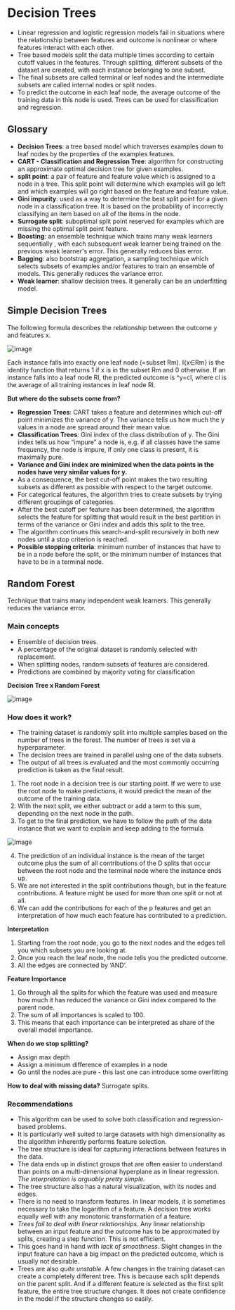 # Decision Trees

* Linear regression and logistic regression models fail in situations where the relationship between features and outcome is nonlinear or where features interact with each other. 
* Tree based models split the data multiple times according to certain cutoff values in the features. Through splitting, different subsets of the dataset are created, with each instance belonging to one subset. 
* The final subsets are called terminal or leaf nodes and the intermediate subsets are called internal nodes or split nodes. 
* To predict the outcome in each leaf node, the average outcome of the training data in this node is used. Trees can be used for classification and regression.

## Glossary
* **Decision Trees**: a tree based model which traverses examples down to leaf nodes by the properties of the examples features. 
* **CART - Classification and Regression Tree**: algorithm for constructing an approximate optimal decision tree for given examples. 
* **split point**: a pair of feature and feature value which is assigned to a node in a tree. This split point will determine which examples will go left and which examples will go right based on the feature and feature value. 
* **Gini impurity**: used as a way to determine the best split point for a given node in a classification tree. It is based on the probability of incorrectly classifying an item based on all of the items in the node. 
* **Surrogate split**: suboptimal split point reserved for examples which are missing the optimal split point feature. 
* **Boosting**: an ensemble technique which trains many weak learners sequentially , with each subsequent weak learner being trained on the previous weak learner's error. This generally reduces bias error. 
* **Bagging**: also bootstrap aggregation, a sampling technique which selects subsets of examples and/or features to train an ensemble of models. This generally reduces the variance error. 
* **Weak learner**: shallow decision trees. It generally can be an underfitting model. 

## Simple Decision Trees 
The following formula describes the relationship between the outcome y and features x.

![image](https://user-images.githubusercontent.com/39881974/208484573-3411e662-2bbc-4d85-b13e-f869e0925001.png)

Each instance falls into exactly one leaf node (=subset Rm). I{x∈Rm} is the identity function that returns 1 if x is in the subset Rm and 0 otherwise. If an instance falls into a leaf node Rl, the predicted outcome is ^y=cl, where cl is the average of all training instances in leaf node Rl.

**But where do the subsets come from?** 
* **Regression Trees**: CART takes a feature and determines which cut-off point minimizes the variance of y. The variance tells us how much the y values in a node are spread around their mean value. 
* **Classification Trees**: Gini index of the class distribution of y. The Gini index tells us how “impure” a node is, e.g. if all classes have the same frequency, the node is impure, if only one class is present, it is maximally pure. 
* **Variance and Gini index are minimized when the data points in the nodes have very similar values for y.**
* As a consequence, the best cut-off point makes the two resulting subsets as different as possible with respect to the target outcome. 
* For categorical features, the algorithm tries to create subsets by trying different groupings of categories. 
* After the best cutoff per feature has been determined, the algorithm selects the feature for splitting that would result in the best partition in terms of the variance or Gini index and adds this split to the tree. 
* The algorithm continues this search-and-split recursively in both new nodes until a stop criterion is reached. 
* **Possible stopping criteria**: minimum number of instances that have to be in a node before the split, or the minimum number of instances that have to be in a terminal node.

## Random Forest
Technique that trains many independent weak learners. This generally reduces the variance error. 

### Main concepts 

* Ensemble of decision trees.
* A percentage of the original dataset is randomly selected with replacement. 
* When splitting nodes, random subsets of features are considered.
* Predictions are combined by majority voting for classification

**Decision Tree x Random Forest**

![image](https://user-images.githubusercontent.com/39881974/200903525-2bf559c5-8231-4301-a152-c29138c94c2e.png)


### How does it work?
* The training dataset is randomly split into multiple samples based on the number of trees in the forest. The number of trees is set via a hyperparameter.
* The decision trees are trained in parallel using one of the data subsets.
* The output of all trees is evaluated and the most commonly occurring prediction is taken as the final result.

1. The root node in a decision tree is our starting point. If we were to use the root node to make predictions, it would predict the mean of the outcome of the training data. 
2. With the next split, we either subtract or add a term to this sum, depending on the next node in the path. 
3. To get to the final prediction, we have to follow the path of the data instance that we want to explain and keep adding to the formula.

![image](https://user-images.githubusercontent.com/39881974/208487085-c91118aa-fa0b-4a2e-8495-3e35899e7841.png)

4. The prediction of an individual instance is the mean of the target outcome plus the sum of all contributions of the D splits that occur between the root node and the terminal node where the instance ends up. 
5. We are not interested in the split contributions though, but in the feature contributions. A feature might be used for more than one split or not at all. 
6. We can add the contributions for each of the p features and get an interpretation of how much each feature has contributed to a prediction.

**Interpretation**
1. Starting from the root node, you go to the next nodes and the edges tell you which subsets you are looking at. 
2. Once you reach the leaf node, the node tells you the predicted outcome. 
3. All the edges are connected by ‘AND’.

**Feature Importance**
1. Go through all the splits for which the feature was used and measure how much it has reduced the variance or Gini index compared to the parent node. 
2. The sum of all importances is scaled to 100. 
3. This means that each importance can be interpreted as share of the overall model importance.

**When do we stop splitting?**
* Assign max depth 
* Assign a minimum difference of examples in a node 
* Go until the nodes are pure - this last one can introduce some overfitting

**How to deal with missing data?**
Surrogate splits. 

### Recommendations 

* This algorithm can be used to solve both classification and regression-based problems.
* It is particularly well suited to large datasets with high dimensionality as the algorithm inherently performs feature selection.
* The tree structure is ideal for capturing interactions between features in the data.
* The data ends up in distinct groups that are often easier to understand than points on a multi-dimensional hyperplane as in linear regression. *The interpretation is arguably pretty simple.*
* The tree structure also has a natural visualization, with its nodes and edges.
* There is no need to transform features. In linear models, it is sometimes necessary to take the logarithm of a feature. A decision tree works equally well with any monotonic transformation of a feature.
* *Trees fail to deal with linear relationships*. Any linear relationship between an input feature and the outcome has to be approximated by splits, creating a step function. This is not efficient.
* This goes hand in hand with *lack of smoothness*. Slight changes in the input feature can have a big impact on the predicted outcome, which is usually not desirable.
* Trees are also *quite unstable*. A few changes in the training dataset can create a completely different tree. This is because each split depends on the parent split. And if a different feature is selected as the first split feature, the entire tree structure changes. It does not create confidence in the model if the structure changes so easily.
